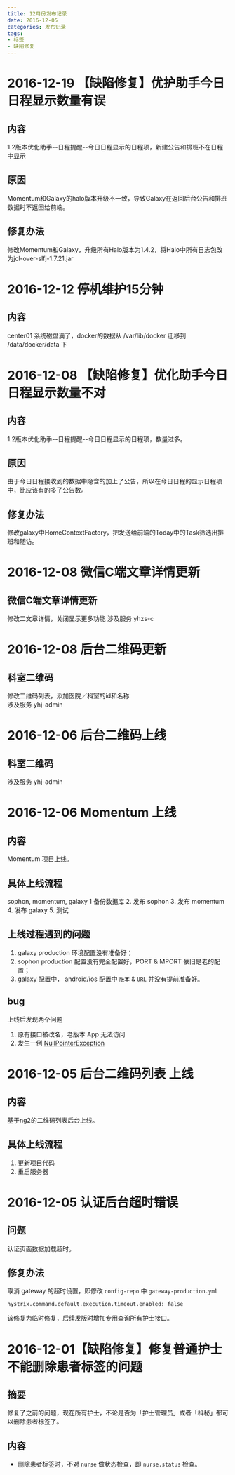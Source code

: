 ```yaml
---
title: 12月份发布记录
date: 2016-12-05
categories: 发布记录
tags:
- 标签
- 缺陷修复
---
```


# 2016-12-19 【缺陷修复】优护助手今日日程显示数量有误
## 内容
1.2版本优化助手--日程提醒--今日日程显示的日程项，新建公告和排班不在日程中显示

## 原因
Momentum和Galaxy的halo版本升级不一致，导致Galaxy在返回后台公告和排班数据时不返回给前端。

## 修复办法
修改Momentum和Galaxy，升级所有Halo版本为1.4.2，将Halo中所有日志包改为jcl-over-slfj-1.7.21.jar


# 2016-12-12 停机维护15分钟

## 内容

center01 系统磁盘满了，docker的数据从 /var/lib/docker 迁移到 /data/docker/data 下


# 2016-12-08 【缺陷修复】优化助手今日日程显示数量不对
## 内容
1.2版本优化助手--日程提醒--今日日程显示的日程项，数量过多。

## 原因
由于今日日程接收到的数据中隐含的加上了公告，所以在今日日程的显示日程项中，比应该有的多了公告数。

## 修复办法
修改galaxy中HomeContextFactory，把发送给前端的Today中的Task筛选出排班和随访。

# 2016-12-08 微信C端文章详情更新
## 微信C端文章详情更新 
修改二文章详情，关闭显示更多功能
涉及服务 yhzs-c

# 2016-12-08 后台二维码更新
## 科室二维码  
修改二维码列表，添加医院／科室的id和名称   
涉及服务 yhj-admin

# 2016-12-06 后台二维码上线
## 科室二维码
涉及服务 yhj-admin


# 2016-12-06 Momentum 上线
## 内容
Momentum 项目上线。

## 具体上线流程
sophon, momentum, galaxy
1 备份数据库
2. 发布 sophon
3. 发布 momentum
4. 发布 galaxy
5. 测试

## 上线过程遇到的问题
1. galaxy production 环境配置没有准备好；
2. sophon production 配置没有完全配置好，PORT & MPORT 依旧是老的配置；
3. galaxy 配置中， android/ios 配置中 `版本` & `URL` 并没有提前准备好。

## bug
上线后发现两个问题
1. 原有接口被改名，老版本 App 无法访问
2. 发生一例 [NullPointerException](https://github.com/Youhujia/galaxy/issues/1)


# 2016-12-05 后台二维码列表 上线
## 内容
基于ng2的二维码列表后台上线。

## 具体上线流程  
1. 更新项目代码
2. 重启服务器

# 2016-12-05 认证后台超时错误
## 问题
认证页面数据加载超时。

## 修复办法
取消 gateway 的超时设置，即修改 `config-repo` 中 `gateway-production.yml`

```
hystrix.command.default.execution.timeout.enabled: false
```

该修复为临时修复，后续发版时增加专用查询所有护士接口。


# 2016-12-01【缺陷修复】修复普通护士不能删除患者标签的问题
## 摘要
修复了之前的问题，现在所有护士，不论是否为「护士管理员」或者「科秘」都可以删除患者标签了。

## 内容
- 删除患者标签时，不对 `nurse` 做状态检查，即 `nurse.status` 检查。


